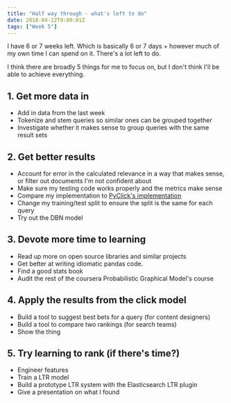 ```yaml
---
title: "Half way through - what's left to do"
date: 2018-04-22T9:00:01Z
tags: ["Week 5"]
---
```


I have 6 or 7 weeks left. Which is basically 6 or 7 days + however much of my own time I can spend on it. There's a lot left to do.

I think there are broadly 5 things for me to focus on, but I don't think I'll be able to achieve everything.

## 1. Get more data in
- Add in data from the last week
- Tokenize and stem queries so similar ones can be grouped together
- Investigate whether it makes sense to group queries with the same result sets

## 2. Get better results
- Account for error in the calculated relevance in a way that makes sense, or filter out documents I'm not confident about
- Make sure my testing code works properly and the metrics make sense
- Compare my implementation to [PyClick's implementation](https://github.com/markovi/PyClick/blob/master/pyclick/click_models/SDBN.py)
- Change my training/test split to ensure the split is the same for each query
- Try out the DBN model

## 3. Devote more time to learning
- Read up more on open source libraries and similar projects
- Get better at writing idiomatic pandas code.
- Find a good stats book
- Audit the rest of the coursera Probabilistic Graphical Model's course

## 4. Apply the results from the click model
- Build a tool to suggest best bets for a query (for content designers)
- Build a tool to compare two rankings (for search teams)
- Show the thing

## 5. Try learning to rank (if there's time?)
- Engineer features
- Train a LTR model
- Build a prototype LTR system with the Elasticsearch LTR plugin
- Give a presentation on what I found